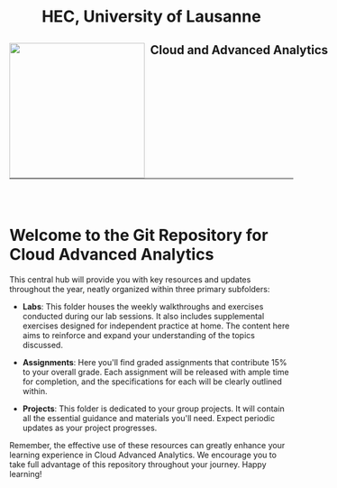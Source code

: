 <h1 align="center"> HEC, University of Lausanne </h1>
<div>
<td> 
<img src="https://upload.wikimedia.org/wikipedia/commons/thumb/2/2b/Logo_Universit%C3%A9_de_Lausanne.svg/2000px-Logo_Universit%C3%A9_de_Lausanne.svg.png" style="padding-right:10px;width:240px;float:left"/></td>
<h2 style="white-space: nowrap">Cloud and Advanced Analytics </h2></td>
<hr style="clear:both">
<p style="font-size:0.85em; margin:2px; text-align:justify">
<br>
<br>
</div>

# Welcome to the Git Repository for Cloud Advanced Analytics

This central hub will provide you with key resources and updates throughout the year, neatly organized within three primary subfolders:

- **Labs**: This folder houses the weekly walkthroughs and exercises conducted during our lab sessions. It also includes supplemental exercises designed for independent practice at home. The content here aims to reinforce and expand your understanding of the topics discussed.

- **Assignments**: Here you'll find graded assignments that contribute 15% to your overall grade. Each assignment will be released with ample time for completion, and the specifications for each will be clearly outlined within.

- **Projects**: This folder is dedicated to your group projects. It will contain all the essential guidance and materials you'll need. Expect periodic updates as your project progresses.

Remember, the effective use of these resources can greatly enhance your learning experience in Cloud Advanced Analytics. We encourage you to take full advantage of this repository throughout your journey. Happy learning!
